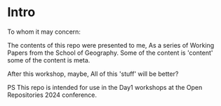 # Intro

To whom it may concern:

The contents of this repo
  were presented to me,
As a series of Working Papers
  from the School of Geography.
Some of the content is 'content'
  some of the content is meta.

After this workshop, maybe,
All of this 'stuff' will be better?


PS This repo is intended for use in the Day1 workshops at the Open Repositories 2024 conference.
